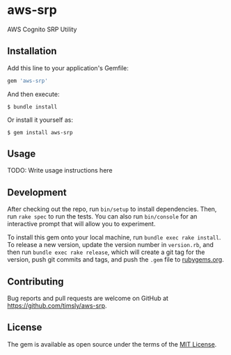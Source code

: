 # aws-srp

AWS Cognito SRP Utility

## Installation

Add this line to your application's Gemfile:

```ruby
gem 'aws-srp'
```

And then execute:

    $ bundle install

Or install it yourself as:

    $ gem install aws-srp

## Usage

TODO: Write usage instructions here

## Development

After checking out the repo, run `bin/setup` to install dependencies. Then, run `rake spec` to run the tests. You can also run `bin/console` for an interactive prompt that will allow you to experiment.

To install this gem onto your local machine, run `bundle exec rake install`. To release a new version, update the version number in `version.rb`, and then run `bundle exec rake release`, which will create a git tag for the version, push git commits and tags, and push the `.gem` file to [rubygems.org](https://rubygems.org).

## Contributing

Bug reports and pull requests are welcome on GitHub at https://github.com/timsly/aws-srp.


## License

The gem is available as open source under the terms of the [MIT License](https://opensource.org/licenses/MIT).

